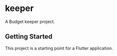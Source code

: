 # keeper

A Budget keeper project.

## Getting Started

This project is a starting point for a Flutter application.
